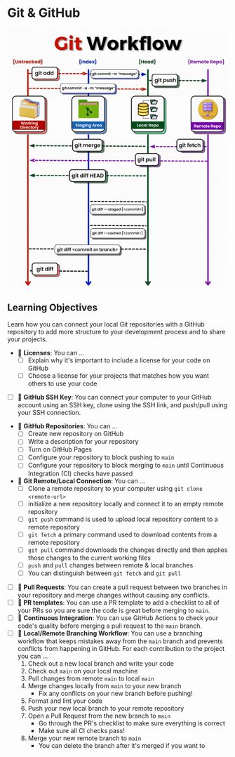# Git & GitHub

![Git/Hub Workflow](./git-workflow.gif)

## Learning Objectives

Learn how you can connect your local Git repositories with a GitHub repository
to add more structure to your development process and to share your projects.

- 🥚 **Licenses**: You can ...
  - [ ] Explain why it's important to include a license for your code on GitHub
  - [ ] Choose a license for your projects that matches how you want others to
        use your code
- [ ] 🥚 **GitHub SSH Key**: You can connect your computer to your GitHub
      account using an SSH key, clone using the SSH link, and push/pull using
      your SSH connection.
- 🥚 **GitHub Repositories**: You can ...
  - [ ] Create new repository on GitHub
  - [ ] Write a description for your repository
  - [ ] Turn on GitHub Pages
  - [ ] Configure your repository to block pushing to `main`
  - [ ] Configure your repository to block merging to `main` until Continuous
        Integration (CI) checks have passed
- 🥚 **Git Remote/Local Connection**: You can ...
  - [ ] Clone a remote repository to your computer using
        `git clone <remote-url>`
  - [ ] initialize a new repository locally and connect it to an empty remote
        repository
  - [ ] `git push` command is used to upload local repository content to a
        remote repository
  - [ ] `git fetch` a primary command used to download contents from a remote
        repository
  - [ ] `git pull` command downloads the changes directly and then applies those
        changes to the current working files
  - [ ] `push` and `pull` changes between remote & local branches
  - [ ] You can distinguish between `git fetch` and `git pull`
- [ ] 🥚 **Pull Requests**: You can create a pull request between two branches
      in your repository and merge changes without causing any conflicts.
- [ ] 🥚 **PR templates**: You can use a PR template to add a checklist to all
      of your PRs so you are sure the code is great before merging to `main`.
- [ ] 🥚 **Continuous Integration**: You can use GitHub Actions to check your
      code's quality before merging a pull request to the `main` branch.
- [ ] 🐣 **Local/Remote Branching Workflow**: You can use a branching workflow
      that keeps mistakes away from the `main` branch and prevents conflicts
      from happening in GitHub. For each contribution to the project you can ...
  1. Check out a new local branch and write your code
  2. Check out `main` on your local machine
  3. Pull changes from remote `main` to local `main`
  4. Merge changes locally from `main` to your new branch
     - Fix any conflicts on your new branch before pushing!
  5. Format and lint your code
  6. Push your new local branch to your remote repository
  7. Open a Pull Request from the new branch to `main`
     - Go through the PR's checklist to make sure everything is correct
     - Make sure all CI checks pass!
  8. Merge your new remote branch to `main`
     - You can delete the branch after it's merged if you want to